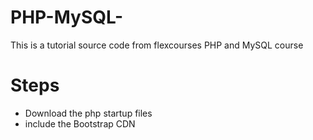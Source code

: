 # PHP-MySQL-
This is a tutorial source code from flexcourses PHP and MySQL course

# Steps 
* Download the php startup files 
* include the Bootstrap CDN
